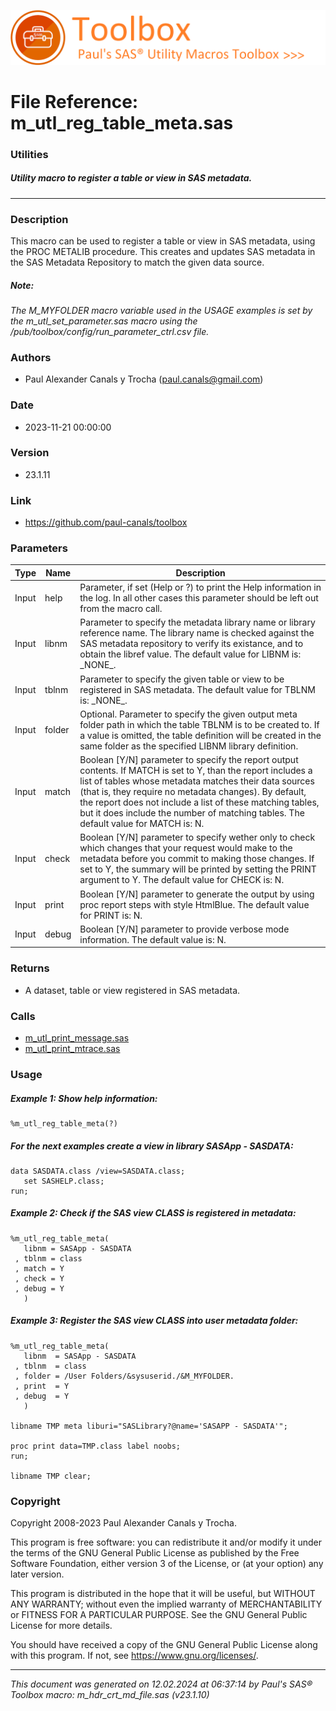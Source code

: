 ![../../misc/images/doc_banner.png](../../misc/images/doc_banner.png)
# 
# File Reference: m_utl_reg_table_meta.sas

### Utilities

##### Utility macro to register a table or view in SAS metadata.

***

### Description
This macro can be used to register a table or view in SAS metadata, using the PROC METALIB procedure. This creates and updates SAS metadata in the SAS Metadata Repository to match the given data source.

##### *Note:*
*The M_MYFOLDER macro variable used in the USAGE examples is set by the m_utl_set_parameter.sas macro using the /pub/toolbox/config/run_parameter_ctrl.csv file.*

### Authors
* Paul Alexander Canals y Trocha (paul.canals@gmail.com)

### Date
* 2023-11-21 00:00:00

### Version
* 23.1.11

### Link
* https://github.com/paul-canals/toolbox

### Parameters
| Type | Name | Description |
| ---- | ---- | ----------- |
| Input | help | Parameter, if set (Help or ?) to print the Help information in the log. In all other cases this parameter should be left out from the macro call. |
| Input | libnm | Parameter to specify the metadata library name or library reference name. The library name is checked against the SAS metadata repository to verify its existance, and to obtain the libref value. The default value for LIBNM is: \_NONE\_. |
| Input | tblnm | Parameter to specify the given table or view to be registered in SAS metadata. The default value for TBLNM is: \_NONE\_. |
| Input | folder | Optional. Parameter to specify the given output meta folder path in which the table TBLNM is to be created to. If a value is omitted, the table definition will be created in the same folder as the specified LIBNM library definition. |
| Input | match | Boolean [Y/N] parameter to specify the report output contents. If MATCH is set to Y, than the report includes a list of tables whose metadata matches their data sources (that is, they require no metadata changes). By default, the report does not include a list of these matching tables, but it does include the number of matching tables. The default value for MATCH is: N. |
| Input | check | Boolean [Y/N] parameter to specify wether only to check which changes that your request would make to the metadata before you commit to making those changes. If set to Y, the summary will be printed by setting the PRINT argument to Y. The default value for CHECK is: N. |
| Input | print | Boolean [Y/N] parameter to generate the output by using proc report steps with style HtmlBlue. The default value for PRINT is: N. |
| Input | debug | Boolean [Y/N] parameter to provide verbose mode information. The default value is: N. |

### Returns
* A dataset, table or view registered in SAS metadata.

### Calls
* [m_utl_print_message.sas](m_utl_print_message.md)
* [m_utl_print_mtrace.sas](m_utl_print_mtrace.md)

### Usage

##### Example 1: Show help information:
```sas
%m_utl_reg_table_meta(?)
```

##### For the next examples create a view in library SASApp - SASDATA:
```sas
data SASDATA.class /view=SASDATA.class;
   set SASHELP.class;
run;
```

##### Example 2: Check if the SAS view CLASS is registered in metadata:
```sas
%m_utl_reg_table_meta(
   libnm = SASApp - SASDATA
 , tblnm = class
 , match = Y
 , check = Y
 , debug = Y
   )
```

##### Example 3: Register the SAS view CLASS into user metadata folder:
```sas
%m_utl_reg_table_meta(
   libnm  = SASApp - SASDATA
 , tblnm  = class
 , folder = /User Folders/&sysuserid./&M_MYFOLDER.
 , print  = Y
 , debug  = Y
   )

libname TMP meta liburi="SASLibrary?@name='SASAPP - SASDATA'";

proc print data=TMP.class label noobs;
run;

libname TMP clear;
```

### Copyright
Copyright 2008-2023 Paul Alexander Canals y Trocha. 
 
This program is free software: you can redistribute it and/or modify 
it under the terms of the GNU General Public License as published by 
the Free Software Foundation, either version 3 of the License, or 
(at your option) any later version. 
 
This program is distributed in the hope that it will be useful, 
but WITHOUT ANY WARRANTY; without even the implied warranty of 
MERCHANTABILITY or FITNESS FOR A PARTICULAR PURPOSE. See the 
GNU General Public License for more details. 
 
You should have received a copy of the GNU General Public License 
along with this program. If not, see <https://www.gnu.org/licenses/>. 


***
*This document was generated on 12.02.2024 at 06:37:14  by Paul's SAS&reg; Toolbox macro: m_hdr_crt_md_file.sas (v23.1.10)*
